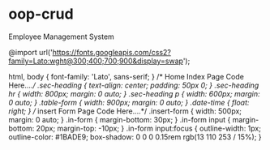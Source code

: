 # oop-crud
Employee Management System


@import url('https://fonts.googleapis.com/css2?family=Lato:wght@300;400;700;900&display=swap');


html, body {
    font-family: 'Lato', sans-serif;
}
/* Home Index Page Code Here....*/
.sec-heading {
    text-align: center;
    padding: 50px 0;
}
.sec-heading hr {
    width: 800px;
    margin: 0 auto;
}
.sec-heading p {
    width: 600px;
    margin: 0 auto;
}
.table-form {
    width: 900px;
    margin: 0 auto;
}
.date-time {
    float: right;
}
/* insert Form Page Code Here....*/
.insert-form {
    width: 500px;
    margin: 0 auto;
}
.in-form {
    margin-bottom: 30px;
}
.in-form input {
    margin-bottom: 20px;
    margin-top: -10px;
}
.in-form input:focus {
    outline-width: 1px;
    outline-color: #1BADE9;
    box-shadow: 0 0 0 0.15rem rgb(13 110 253 / 15%);
}
